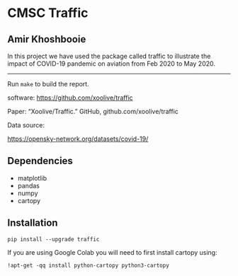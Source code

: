 
# CMSC Traffic
## Amir Khoshbooie

In this project we have used the package called traffic to illustrate the impact of COVID-19 pandemic on aviation from Feb 2020 to May 2020.

---

Run `make` to build the report.

software: https://github.com/xoolive/traffic

Paper: “Xoolive/Traffic.” GitHub, github.com/xoolive/traffic

Data source:

https://opensky-network.org/datasets/covid-19/

## Dependencies

- matplotlib
- pandas
- numpy
- cartopy

## Installation

```
pip install --upgrade traffic
```

If you are using Google Colab you will need to first install cartopy using:

```
!apt-get -qq install python-cartopy python3-cartopy
```

